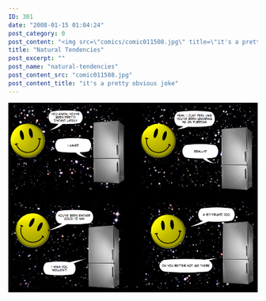 ```yaml
---
ID: 301
date: "2008-01-15 01:04:24"
post_category: 0
post_content: "<img src=\"comics/comic011508.jpg\" title=\"it's a pretty obvious joke\" />"
title: "Natural Tendencies"
post_excerpt: ""
post_name: "natural-tendencies"
post_content_src: "comic011508.jpg"
post_content_title: "it's a pretty obvious joke"
---
```



[![it's a pretty obvious joke](/comics-hi-res/comic011508.jpg)](/comics-hi-res/comic011508.jpg "it's a pretty obvious joke")
